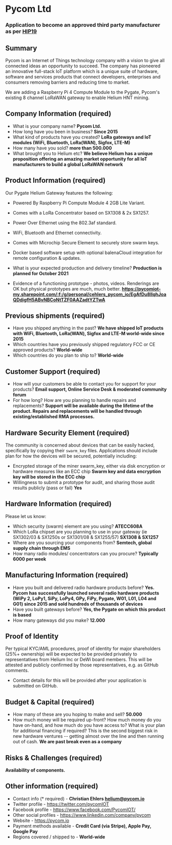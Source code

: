 # Pycom Ltd
### Application to become an approved third party manufacturer as per [HIP19](https://github.com/helium/HIP/blob/master/0019-third-party-manufacturers.md)

## Summary

Pycom is an Internet of Things technology company with a vision to give all connected ideas an opportunity to succeed. The company has pioneered an innovative full-stack IoT platform which is a unique suite of hardware, software and services products that connect developers, enterprises and consumers removing barriers and reducing time to market.

We are adding a Raspberry Pi 4 Compute Module to the Pygate, Pycom's existing 8 channel LoRaWAN gateway to enable Helium HNT mining.


## Company Information (required)

* What is your company name?
**Pycom Ltd.**
* How long have you been in business?
**Since 2015**
* What kind of products have you created?
**LoRa gateways and IoT modules (WiFi, Bluetooth, LoRa(WAN), Sigfox, LTE-M)**
* How many have you sold?
**more than 500.000**
* What brought you to Helium etc?
**We believe Helium has a unique proposition offering an amazing market opportunity for all IoT manufacturers to build a global LoRaWAN network**

## Product Information (required)

Our Pygate Helium Gateway features the following:
* Powered By Raspberry Pi Compute Module 4 2GB Lite Variant.
* Comes with a LoRa Concentrator based on SX1308 & 2x SX1257.
* Power Over Ethernet using the 802.3af standard.
* WiFi, Bluetooth and Ethernet connectivity.
* Comes with Microchip Secure Element to securely store swarm keys.
* Docker based software setup with optional balenaCloud integration for remote configuration & updates.

* What is your expected production and delivery timeline?
**Production is planned for October 2021**

* Evidence of a functioning prototype - photos, videos. Renderings are OK but physical prototypes are much, much better.
**https://pycomiot-my.sharepoint.com/:f:/g/personal/cehlers_pycom_io/EgAfDu8IIqhJoaQDdigfH5ABvNBCoNtTZF0AAZadtYZTwA**


## Previous shipments (required)

* Have you shipped anything in the past?
**We have shipped IoT products with WiFi, Bluetooth, LoRa(WAN), Sigfox and LTE-M world-wide since 2015**
* Which countries have you previously shipped regulatory FCC or CE approved products?
**World-wide**
* Which countries do you plan to ship to?
**World-wide**

## Customer Support (required)

* How will your customers be able to contact you for support for your products?
**Email support, Online Service Desk & moderated community forum**
* For how long? How are you planning to handle repairs and replacements?
**Support will be available during the lifetime of the product. Repairs and replacements will be handled through existing/established RMA processes.**

## Hardware Security Element (required)

The community is concerned about devices that can be easily hacked, specifically by copying their `swarm_key` files. Applications should include plan for how the devices will be secured, potentially including:

* Encrypted storage of the miner swarm_key, either via disk encryption or hardware measures like an ECC chip
**Swarm key and data encryption key will be stored in the ECC chip**
* Willingness to submit a prototype for audit, and sharing those audit results publicly (pass or fail)
**Yes**

## Hardware Information (required)

Please let us know:
* Which security (swarm) element are you using?
**ATECC608A**
* Which LoRa chipset are you planning to use in your gateway (ie SX1302/03 & SX1250s or SX1301/08 & SX1255/57)
**SX1308 & SX1257**
* Where are you sourcing your components from?
**Semtech, global supply chain through EMS**
* How many radio modules/ concentrators can you procure?
**Typically 6000 per week**

## Manufacturing Information (required)

* Have you built and delivered radio hardware products before?
**Yes. Pycom has successfully launched several radio hardware products (WiPy 2, LoPy1, SiPy, LoPy4, GPy, FiPy, Pygate, W01, L01, L04 and G01) since 2015 and sold hundreds of thousands of devices**
* Have you built gateways before?
**Yes, the Pygate on which this product is based**
* How many gateways did you make?
**12.000**

## Proof of Identity

Per typical KYC/AML procedures, proof of identity for major shareholders (25%+ ownership) will be expected to be provided privately to representatives from Helium Inc or DeWi board members. This will be attested and publicly confirmed by those representatives, e.g. as GitHub comments.
* Contact details for this will be provided after your application is submitted on GitHub.

## Budget & Capital (required)

* How many of these are you hoping to make and sell? **50.000**
* How much money will be required up-front? How much money do you have on-hand, and how much do you have access to? What is your plan for additional financing if required? This is the second biggest risk in new hardware ventures -- getting almost over the line and then running out of cash.
**We are past break even as a company**

## Risks & Challenges (required)

**Availability of components.**

## Other information (required)

* Contact info (* required) -
**Christian Ehlers helium@pycom.io**
* Twitter profile -
https://twitter.com/pycomIOT
* Facebook profile -
https://www.facebook.com/PycomIOT/
* Other social profiles -
https://www.linkedin.com/company/pycom
* Website -
https://pycom.io
* Payment methods available -
**Credit Card (via Stripe), Apple Pay, Google Pay**
* Regions covered / shipped to -
**World-wide**
